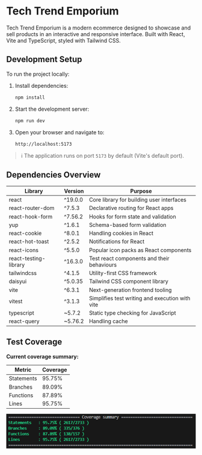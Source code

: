 # Tech Trend Emporium

Tech Trend Emporium is a modern ecommerce designed to showcase and sell products in an interactive and responsive interface. Built with React, Vite and TypeScript, styled with Tailwind CSS.

## Development Setup

To run the project locally:

1. Install dependencies:
   ```bash
   npm install
   ```

2. Start the development server:
   ```bash
   npm run dev
   ```

3. Open your browser and navigate to:
   ```
   http://localhost:5173
   ```

> ℹ️ The application runs on port `5173` by default (Vite's default port).

## Dependencies Overview

| Library                       | Version    | Purpose                                                                |
|------------------------------|------------|------------------------------------------------------------------------|
| react                        | ^19.0.0    | Core library for building user interfaces                             |
| react-router-dom             | ^7.5.3     | Declarative routing for React apps                                    |
| react-hook-form              | ^7.56.2    | Hooks for form state and validation                                    |
| yup                          | ^1.6.1     | Schema-based form validation                                           |
| react-cookie                 | ^8.0.1     | Handling cookies in React                                              |
| react-hot-toast              | ^2.5.2     | Notifications for React                                                |
| react-icons                  | ^5.5.0     | Popular icon packs as React components                                |
| react-testing-library        | ^16.3.0    | Test react components and their behaviours                             |
| tailwindcss                  | ^4.1.5     | Utility-first CSS framework                                            |
| daisyui                      | ^5.0.35    | Tailwind CSS component library                                         |
| vite                         | ^6.3.1     | Next-generation frontend tooling                                       |
| vitest                       | ^3.1.3     | Simplifies test writing and execution with vite                        |
| typescript                   | ~5.7.2     | Static type checking for JavaScript                                    |
| react-query                  | ~5.76.2    | Handling cache                                                         |

## Test Coverage

**Current coverage summary:**

| Metric      | Coverage |
|-------------|----------|
| Statements  | 95.75%   |
| Branches    | 89.09%   |
| Functions   | 87.89%   |
| Lines       | 95.75%   |

![alt text](image-1.png)
